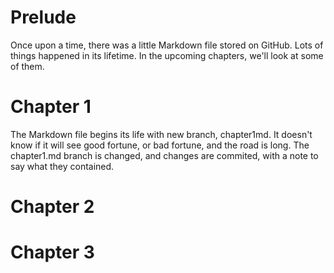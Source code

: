# Prelude

Once upon a time, there was a little Markdown file stored on GitHub. Lots of things happened in its lifetime. In the upcoming chapters, we'll look at some of them. 

# Chapter 1
The Markdown file begins its life with new branch, chapter1md. It doesn't know if it will see good fortune, or bad fortune, and the road is long. The chapter1.md branch is changed, and changes are commited, with a note to say what they contained.  

# Chapter 2

# Chapter 3
